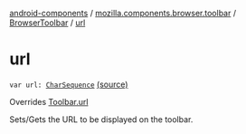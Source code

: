 [android-components](../../index.md) / [mozilla.components.browser.toolbar](../index.md) / [BrowserToolbar](index.md) / [url](./url.md)

# url

`var url: `[`CharSequence`](https://kotlinlang.org/api/latest/jvm/stdlib/kotlin/-char-sequence/index.html) [(source)](https://github.com/mozilla-mobile/android-components/blob/master/components/browser/toolbar/src/main/java/mozilla/components/browser/toolbar/BrowserToolbar.kt#L402)

Overrides [Toolbar.url](../../mozilla.components.concept.toolbar/-toolbar/url.md)

Sets/Gets the URL to be displayed on the toolbar.

